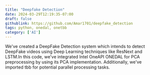 ```yaml
---
title: "Deepfake Detection"
date: 2024-03-29T12:19:35-07:00
draft: false
githublink: https://github.com/Amar1701/deepfake_detection
tags: python, onedal, onetbb
category: ['AI']
---
```


We've created a DeepFake Detection system which intends to detect DeepFake videos using Deep Learning techniques like ResNext and LSTM.In this code, we've integrated Intel OneAPI ONEDAL for PCA preprocessing by using its PCA implementation. Additionally, we've imported tbb for potential parallel processing tasks.
